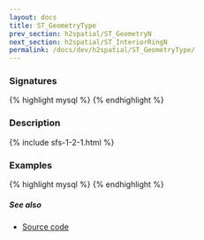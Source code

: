 ```yaml
---
layout: docs
title: ST_GeometryType
prev_section: h2spatial/ST_GeometryN
next_section: h2spatial/ST_InteriorRingN
permalink: /docs/dev/h2spatial/ST_GeometryType/
---
```


### Signatures

{% highlight mysql %}
{% endhighlight %}

### Description



{% include sfs-1-2-1.html %}

### Examples

{% highlight mysql %}
{% endhighlight %}

##### See also

* [Source code](https://github.com/irstv/H2GIS/blob/master/h2spatial/src/main/java/org/h2gis/h2spatial/internal/function/spatial/properties/ST_GeometryType.java)
